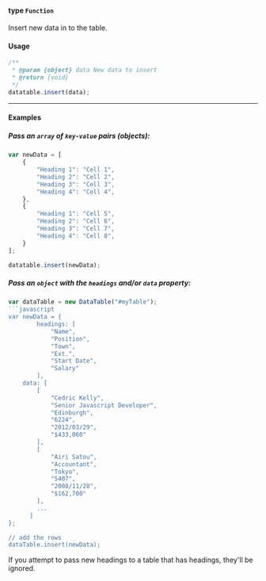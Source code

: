 #### type `Function`

Insert new data in to the table. 
#### Usage
```javascript
/**
 * @param {object} data New data to insert
 * @return {void}
 */
datatable.insert(data);
```

---

#### Examples

##### Pass an `array` of `key-value` pairs (objects):
```javascript
var newData = [
    {
        "Heading 1": "Cell 1",
        "Heading 2": "Cell 2",
        "Heading 3": "Cell 3",
        "Heading 4": "Cell 4",
    },
    {
        "Heading 1": "Cell 5",
        "Heading 2": "Cell 6",
        "Heading 3": "Cell 7",
        "Heading 4": "Cell 8",
    }
];

datatable.insert(newData);
```

##### Pass an `object` with the `headings` and/or `data` property:

```javascript
var dataTable = new DataTable("#myTable");
```javascript
var newData = {
        headings: [
            "Name",
            "Position",
            "Town",
            "Ext.",
            "Start Date",
            "Salary"
        ],
	data: [
		[
            "Cedric Kelly",
            "Senior Javascript Developer",
            "Edinburgh",
            "6224",
            "2012/03/29",
            "$433,060"
        ],
        [
            "Airi Satou",
            "Accountant",
            "Tokyo",
            "5407",
            "2008/11/28",
            "$162,700"
        ],
        ...
      ]
};

// add the rows
dataTable.insert(newData);
```

If you attempt to pass new headings to a table that has headings, they'll be ignored.